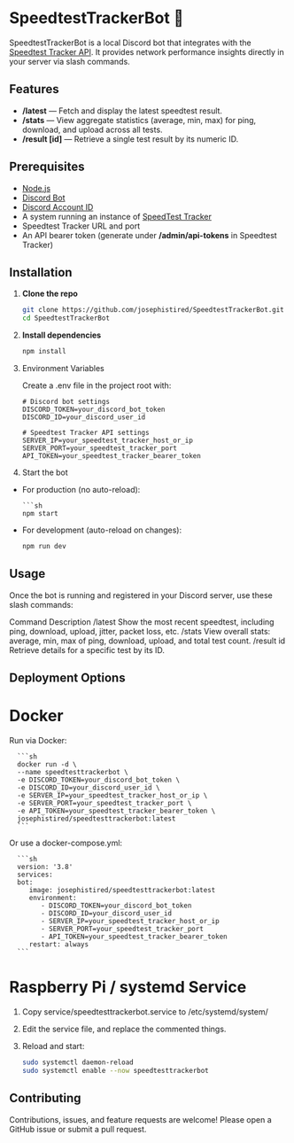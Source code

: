 # SpeedtestTrackerBot 🚄

SpeedtestTrackerBot is a local Discord bot that integrates with the [Speedtest Tracker API](https://github.com/alexjustesen/speedtest-tracker). It provides network performance insights directly in your server via slash commands.

## Features

- **/latest** — Fetch and display the latest speedtest result.  
- **/stats** — View aggregate statistics (average, min, max) for ping, download, and upload across all tests.  
- **/result [id]** — Retrieve a single test result by its numeric ID.  

## Prerequisites

- [Node.js](https://nodejs.org/)
- [Discord Bot](https://discord.com/developers/applications)
- [Discord Account ID](https://support.discord.com/hc/en-us/articles/206346498-Where-can-I-find-my-User-Server-Message-ID#h_01HRSTXPS5H5D7JBY2QKKPVKNA)
- A system running an instance of [SpeedTest Tracker](https://github.com/alexjustesen/speedtest-tracker)
- Speedtest Tracker URL and port
- An API bearer token (generate under **/admin/api-tokens** in Speedtest Tracker)  

## Installation

1. **Clone the repo**  

   ```sh
   git clone https://github.com/josephistired/SpeedtestTrackerBot.git
   cd SpeedtestTrackerBot

2. **Install dependencies**

   ```sh
   npm install

3. Environment Variables
   
   Create a .env file in the project root with:

   ```env
   # Discord bot settings
   DISCORD_TOKEN=your_discord_bot_token
   DISCORD_ID=your_discord_user_id

   # Speedtest Tracker API settings
   SERVER_IP=your_speedtest_tracker_host_or_ip
   SERVER_PORT=your_speedtest_tracker_port
   API_TOKEN=your_speedtest_tracker_bearer_token

4. Start the bot

- For production (no auto-reload):
   
      ```sh
      npm start

 - For development (auto-reload on changes):

      ```sh
      npm run dev

## Usage
Once the bot is running and registered in your Discord server, use these slash commands:

Command	Description
/latest	Show the most recent speedtest, including ping, download, upload, jitter, packet loss, etc.
/stats	View overall stats: average, min, max of ping, download, upload, and total test count.
/result id	Retrieve details for a specific test by its ID.

## Deployment Options

# Docker
Run via Docker:

      ```sh
      docker run -d \
      --name speedtesttrackerbot \
      -e DISCORD_TOKEN=your_discord_bot_token \
      -e DISCORD_ID=your_discord_user_id \
      -e SERVER_IP=your_speedtest_tracker_host_or_ip \
      -e SERVER_PORT=your_speedtest_tracker_port \
      -e API_TOKEN=your_speedtest_tracker_bearer_token \
      josephistired/speedtesttrackerbot:latest
      ```

Or use a docker-compose.yml:

      ```sh
      version: '3.8'
      services:
      bot:
         image: josephistired/speedtesttrackerbot:latest
         environment:
            - DISCORD_TOKEN=your_discord_bot_token
            - DISCORD_ID=your_discord_user_id
            - SERVER_IP=your_speedtest_tracker_host_or_ip
            - SERVER_PORT=your_speedtest_tracker_port
            - API_TOKEN=your_speedtest_tracker_bearer_token
         restart: always
      ```

# Raspberry Pi / systemd Service

1. Copy service/speedtesttrackerbot.service to /etc/systemd/system/

2. Edit the service file, and replace the commented things.

3. Reload and start:

   ```sh
   sudo systemctl daemon-reload
   sudo systemctl enable --now speedtesttrackerbot

## Contributing
Contributions, issues, and feature requests are welcome! Please open a GitHub issue or submit a pull request.